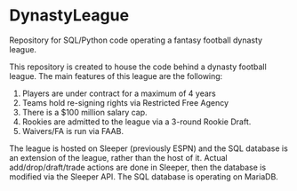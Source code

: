 # DynastyLeague
Repository for SQL/Python code operating a fantasy football dynasty league. 

This repository is created to house the code behind a dynasty football league.
The main features of this league are the following:
  1. Players are under contract for a maximum of 4 years
  2. Teams hold re-signing rights via Restricted Free Agency
  3. There is a $100 million salary cap.
  4. Rookies are admitted to the league via a 3-round Rookie Draft.
  5. Waivers/FA is run via FAAB.

The league is hosted on Sleeper (previously ESPN) and the SQL database is an extension of the league, rather than the host of it.
Actual add/drop/draft/trade actions are done in Sleeper, then the database is modified via the Sleeper API.
The SQL database is operating on MariaDB.
